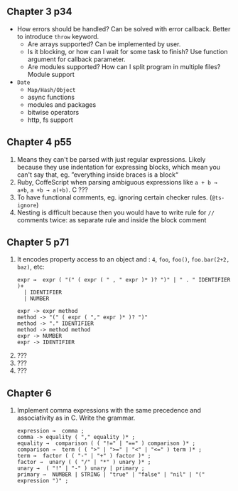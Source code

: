 ## Chapter 3 p34

- How errors should be handled? Can be solved with error callback. Better to introduce `throw` keyword.
  - Are arrays supported? Can be implemented by user.
  - Is it blocking, or how can I wait for some task to finish? Use function argument for callback parameter.
  - Are modules supported? How can I split program in multiple files? Module support
- `Date`
  - `Map/Hash/Object`
  - async functions
  - modules and packages
  - bitwise operators
  - http, fs support

## Chapter 4 p55

1. Means they can't be parsed with just regular expressions. Likely because they use indentation for expressing blocks, which mean you can't say that, eg. ”everything inside braces is a block“
2. Ruby, CoffeScript when parsing ambiguous expressions like `a + b → a+b`, `a +b → a(+b)`. C ???
3. To have functional comments, eg. ignoring certain checker rules. (`@ts-ignore`)
4. Nesting is difficult because then you would have to write rule for `//` comments twice: as separate rule and inside the block comment

## Chapter 5 p71

1. It encodes property access to an object and : `4`, `foo`, `foo()`, `foo.bar(2+2, baz)`, etc:
   ```
   expr →  expr ( "(" ( expr ( " , " expr )* )? ")" | " . " IDENTIFIER )+
     | IDENTIFIER
     | NUMBER
   ```
   ```
   expr -> expr method
   method -> "(" ( expr ( "," expr )* )? ")"
   method -> "." IDENTIFIER
   method -> method method
   expr -> NUMBER
   expr -> IDENTIFIER
   ```
2. ???
3. ???
4. ???

## Chapter 6

1. Implement comma expressions with the same precedence and associativity as in
   C. Write the grammar.
   ```
   expression →  comma ;
   comma -> equality ( "," equality )* ;
   equality →  comparison ( ( "!=" | "==" ) comparison )* ;
   comparison →  term ( ( ">" | ">=" | "<" | "<=" ) term )* ;
   term →  factor ( ( "-" | "+" ) factor )* ;
   factor →  unary ( ( "/" | "*" ) unary )* ;
   unary →  ( "!" | "-" ) unary | primary ;
   primary →  NUMBER | STRING | "true" | "false" | "nil" | "(" expression ")" ;
   ```
